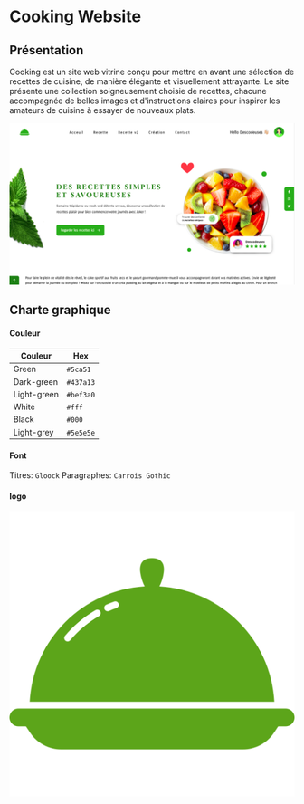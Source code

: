 # Cooking Website

## Présentation

Cooking est un site web vitrine conçu pour mettre en avant une sélection de recettes de cuisine, de manière élégante et visuellement attrayante. Le site présente une collection soigneusement choisie de recettes, chacune accompagnée de belles images et d'instructions claires pour inspirer les amateurs de cuisine à essayer de nouveaux plats.

![alt text](https://github.com/sisilass31/cooking/blob/main/assets/images/acceuil-img.png?raw=true)

## Charte graphique

#### Couleur

| Couleur             | Hex                                                                |
| ----------------- | ------------------------------------------------------------------ |
| Green | `#5ca51`|
| Dark-green | `#437a13`|
| Light-green | `#bef3a0` |
| White | `#fff` |
| Black | `#000` |
| Light-grey | `#5e5e5e` |

#### Font

Titres: `Gloock` Paragraphes: `Carrois Gothic`

#### logo

![alt text](https://github.com/sisilass31/cooking/blob/main/assets/images/logo.png?raw=true)